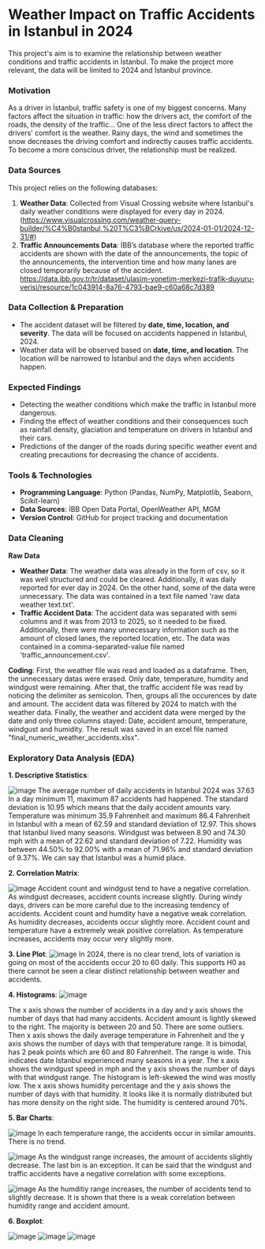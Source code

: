 # Weather Impact on Traffic Accidents in Istanbul in 2024

This project's aim is to examine the relationship between weather conditions and traffic accidents in İstanbul. To make the project more relevant, the data will be limited to 2024 and İstanbul province.

### Motivation
As a driver in İstanbul, traffic safety is one of my biggest concerns. Many factors affect the situation in traffic: how the drivers act, the comfort of the roads, the density of the traffic... One of the less direct factors to affect the drivers' comfort is the weather. Rainy days, the wind and sometimes the snow decreases the driving comfort and indirectly causes traffic accidents. To become a more conscious driver, the relationship must be realized. 

### Data Sources
This project relies on the following databases:
1. **Weather Data**: Collected from Visual Crossing website where Istanbul's daily weather conditions were displayed for every day in 2024. (https://www.visualcrossing.com/weather-query-builder/%C4%B0stanbul,%20T%C3%BCrkiye/us/2024-01-01/2024-12-31/#)
2. **Traffic Announcements Data**: İBB’s database where the reported traffic accidents are shown with the date of the announcements, the topic of the announcements, the intervention time and how many lanes are closed temporarily because of the accident. https://data.ibb.gov.tr/tr/dataset/ulasim-yonetim-merkezi-trafik-duyuru-verisi/resource/1c043914-8a76-4793-bae9-c60a68c7d389

### Data Collection & Preparation
- The accident dataset will be filtered by **date, time, location, and severity**. The data will be focused on accidents happened in İstanbul, 2024.
- Weather data will be observed based on **date, time, and location**. The location will be narrowed to İstanbul and the days when accidents happen. 


### Expected Findings
- Detecting the weather conditions which make the traffic in Istanbul more dangerous.
- Finding the effect of weather conditions and their consequences such as rainfall density, glaciation and temperature on drivers in Istanbul and their cars.
- Predictions of the danger of the roads during specific weather event and creating precautions for decreasing the chance of accidents.


### Tools & Technologies
- **Programming Language**: Python (Pandas, NumPy, Matplotlib, Seaborn, Scikit-learn)
- **Data Sources**: İBB Open Data Portal, OpenWeather API, MGM
- **Version Control**: GitHub for project tracking and documentation

### Data Cleaning
**Raw Data**
- **Weather Data**: The weather data was already in the form of csv, so it was well structured and could be cleared. Additionally, it was daily reported for ever day in 2024. On the other hand, some of the data were unnecessary. The data was contained in a text file named 'raw data weather text.txt'.
- **Traffic Accident Data**: The accident data was separated with semi columns and it was from 2013 to 2025, so it needed to be fixed. Additionally, there were many unnecessary information such as the amount of closed lanes, the reported location, etc. The data was contained in a comma-separated-value file named 'traffic_announcement.csv'.

**Coding**: First, the weather file was read and loaded as a dataframe. Then, the unnecessary datas were erased. Only date, temperature, humdity and windgust were remaining. After that, the traffic accident file was read by noticing the delimiter as semicolon. Then, groups all the occurences by date and amount. The accident data was filtered by 2024 to match with the weather data. Finally, the weather and accident data were merged by the date and only three columns stayed: Date, accident amount, temperature, windgust and humidity. The result was saved in an excel file named "final_numeric_weather_accidents.xlsx".

### Exploratory Data Analysis (EDA)
**1. Descriptive Statistics**: 

![image](https://github.com/user-attachments/assets/02ca931c-1496-49d7-903e-930aa6fdef07)
The average number of daily accidents in Istanbul 2024 was 37.63 In a day minimum 11, maximum 87 accidents had happened. The standard deviation is 10.95 which means that the daily accident amounts vary. 
Temperature was minimum 35.9 Fahrenheit and maximum 86.4 Fahrenheit in Istanbul with a mean of 62.59 and standard deviation of 12.97. This shows that Istanbul lived many seasons. 
Windgust was between 8.90 and 74.30 mph with a mean of 22.62 and standard deviation of 7.22.
Humidity was between 44.50% to 92.00% with a mean of 71.96% and standard deviation of 9.37%. We can say that Istanbul was a humid place.


**2. Correlation Matrix**:

![image](https://github.com/user-attachments/assets/65126c47-e2f8-4281-9da3-f1e994e68063)
Accident count and windgust tend to have a negative correlation. As windgust decreases, accident counts increase slightly. 
During windy days, drivers can be more careful due to the increasing tendency of accidents.
Accident count and humdity have a negative weak correlation. As humidity decreases, accidents occur slightly more. 
Accident count and temperature have a extremely weak positive correlation. As temperature increases, accidents may occur very slightly more.


**3. Line Plot**:
![image](https://github.com/user-attachments/assets/c90097ac-f500-4589-94c6-3e41adaedadf)
In 2024, there is no clear trend, lots of variation is going on most of the accidents occur 20 to 60 daily. This supports H0 as there cannot be seen a clear distinct relationship between weather and accidents.

**4. Histograms**:
![image](https://github.com/user-attachments/assets/4225c2cd-34a8-4dd1-a453-7b5e23e43c3b)

The x axis shows the number of accidents in a day and y axis shows the number of days that had many accidents. Accident amount is lightly skewed to the right. The majority is between 20 and 50. There are some outliers.
Then x axis shows the daily average temperature in Fahrenheit and the y axis shows the number of days with that temperature range. It is bimodal, has 2 peak points which are 60 and 80 Fahrenheit. The range is wide. This indicates date Istanbul experienced many seasons in a year.
The x axis shows the windgust speed in mph and the y axis shows the number of days with that windgust range. The histogram is left-skewed the wind was mostly low. The x axis shows humidity percentage and the y axis shows the number of days with that humidity. It looks like it is normally distributed but has more density on the right side. The humidity is centered around 70%.


**5. Bar Charts**:

![image](https://github.com/user-attachments/assets/b878b96d-1a67-4eac-a8af-1f0c9a9f939c)
In each temperature range, the accidents occur in similar amounts. There is no trend. 

![image](https://github.com/user-attachments/assets/df31bd09-9254-4596-a89a-ea112956a360)
As the windgust range increases, the amount of accidents slightly decrease. The last bin is an exception. It can be said that the windgust and traffic accidents have a negative correlation with some exceptions.

![image](https://github.com/user-attachments/assets/baf5c868-ddd8-49dd-9328-5fe9fb74f944)
As the humditiy range increases, the number of accidents tend to slightly decrease. It is shown that there is a weak correlation between humidity range and accident amount.


**6. Boxplot**:

![image](https://github.com/user-attachments/assets/275a265e-6988-4d33-94ad-4eb988e1bdd0)
![image](https://github.com/user-attachments/assets/a752196d-dc19-4a68-a977-6cafcf44b56f)
![image](https://github.com/user-attachments/assets/9d2a8e2c-d130-4f60-8411-8f2fa434b19a)








